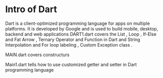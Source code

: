 # Intro of Dart
Dart is a client-optimized programming language for apps on multiple platforms. It is developed by Google and is used to build mobile, desktop, backend and web applications
DART1.dart covers the List , Loop , If-Else and Fat Arrow , Ternary Operator and Function in Dart and String Interpolation and For loop labeling , Custom Exception class . 

MAIN.dart covers constructurs

Main1.dart tells how to use customized getter and setter in Dart programming language
